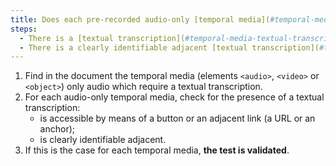 ```yaml
---
title: Does each pre-recorded audio-only [temporal media](#temporal-media-type-sound-video-and-synchronize) verify, if necessary, one of these conditions (except in special cases)?
steps:
  - There is a [textual transcription](#temporal-media-textual-transcription) accessible via an [adjacent link or button](#adjacent-link-or-button).
  - There is a clearly identifiable adjacent [textual transcription](#temporal-media-textual-transcription).
---
```


1. Find in the document the temporal media (elements `<audio>`, `<video>` or `<object>`) only audio which require a textual transcription.
2. For each audio-only temporal media, check for the presence of a textual transcription:
   - is accessible by means of a button or an adjacent link (a URL or an anchor);
   - is clearly identifiable adjacent.
3. If this is the case for each temporal media, **the test is validated**.
